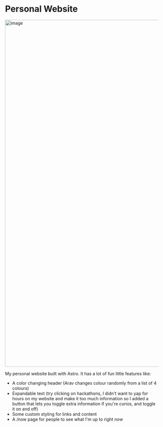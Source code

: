# Personal Website
<img width="1140" alt="image" src="https://github.com/user-attachments/assets/bc1e453b-5799-4e53-98f9-7e1911849e50" />

My personal website built with Astro. It has a lot of fun little features like:

- A color changing header (Arav changes colour randomly from a list of 4 colours)
- Expandable text (try clicking on hackathons, I didn't want to yap for hours on my website and make it too much information so I added a button that lets you toggle extra information if you're curios, and toggle it on and off)
- Some custom styling for links and content
- A /now page for people to see what I'm up to right now
  
